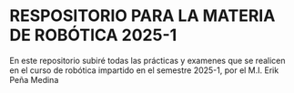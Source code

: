 # RESPOSITORIO PARA LA MATERIA DE ROBÓTICA 2025-1

En este repositorio subiré todas las prácticas y examenes que se realicen en el curso de robótica impartido en el semestre 2025-1, por el M.I. Erik Peña Medina
